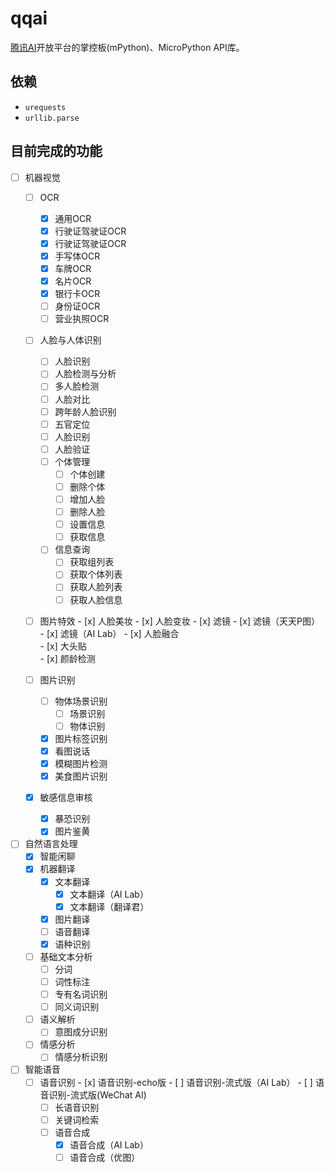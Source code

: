 # qqai

[腾讯AI](https://ai.qq.com/)开放平台的掌控板(mPython)、MicroPython API库。

## 依赖

- `urequests`
- `urllib.parse`

## 目前完成的功能

- [ ] 机器视觉
    - [ ] OCR
        - [x] 通用OCR
        - [x] 行驶证驾驶证OCR
        - [x] 行驶证驾驶证OCR
        - [x] 手写体OCR
        - [x] 车牌OCR
        - [x] 名片OCR
        - [x] 银行卡OCR
        - [ ] 身份证OCR
        - [ ] 营业执照OCR

    - [ ] 人脸与人体识别
        - [ ] 人脸识别
        - [ ] 人脸检测与分析  
        - [ ] 多人脸检测  
        - [ ] 人脸对比  
        - [ ] 跨年龄人脸识别  
        - [ ] 五官定位  
        - [ ] 人脸识别  
        - [ ] 人脸验证  
        - [ ] 个体管理
            - [ ] 个体创建  
            - [ ] 删除个体 
            - [ ] 增加人脸  
            - [ ] 删除人脸  
            - [ ] 设置信息  
            - [ ] 获取信息  
        - [ ] 信息查询
            - [ ] 获取组列表  
            - [ ] 获取个体列表  
            - [ ] 获取人脸列表  
            - [ ] 获取人脸信息  

    - [ ] 图片特效
            - [x] 人脸美妆 
            - [x] 人脸变妆 
            - [x] 滤镜
                - [x] 滤镜（天天P图） 
                - [x] 滤镜（AI Lab） 
            - [x] 人脸融合  
            - [x] 大头贴  
            - [x] 颜龄检测  
    
    - [ ] 图片识别
        - [ ] 物体场景识别
            - [ ] 场景识别  
            - [ ] 物体识别 
        - [x] 图片标签识别  
        - [x] 看图说话  
        - [x] 模糊图片检测  
        - [x] 美食图片识别 

    - [x] 敏感信息审核
        - [x] 暴恐识别
        - [x] 图片鉴黄

- [ ] 自然语言处理
    - [x] 智能闲聊
    - [x] 机器翻译
        - [x] 文本翻译
            - [x] 文本翻译（AI Lab） 
            - [x] 文本翻译（翻译君） 
        - [x] 图片翻译
        - [ ] 语音翻译
        - [x] 语种识别 
    - [ ] 基础文本分析
        - [ ] 分词 
        - [ ] 词性标注
        - [ ] 专有名词识别 
        - [ ] 同义词识别 
    - [ ] 语义解析
        - [ ] 意图成分识别 
    - [ ] 情感分析
        - [ ] 情感分析识别

- [ ] 智能语音
    - [ ] 语音识别
            - [x] 语音识别-echo版
            - [ ] 语音识别-流式版（AI Lab）
            - [ ] 语音识别-流式版(WeChat AI)
        - [ ] 长语音识别
        - [ ] 关键词检索
        - [ ] 语音合成
            - [x] 语音合成（AI Lab） 
            - [ ] 语音合成（优图） 